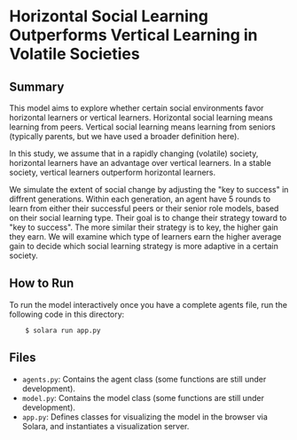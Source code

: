 # Horizontal Social Learning Outperforms Vertical Learning in Volatile Societies

## Summary

This model aims to explore whether certain social environments favor horizontal learners or vertical learners. Horizontal social learning means learning from peers. Vertical social learning means learning from seniors (typically parents, but we have used a broader definition here). 

In this study, we assume that in a rapidly changing (volatile) society, horizontal learners have an advantage over vertical learners. In a stable society, vertical learners outperform horizontal learners. 

We simulate the extent of social change by adjusting the "key to success" in diffrent generations. Within each generation, an agent have 5 rounds to learn from either their successful peers or their senior role models, based on their social learning type. Their goal is to change their strategy toward to "key to success". The more similar their strategy is to key, the higher gain they earn. We will examine which type of learners earn the higher average gain to decide which social learning strategy is more adaptive in a certain society. 

## How to Run

To run the model interactively once you have a complete agents file, run the following code in this directory:

```
    $ solara run app.py
```

## Files

* ``agents.py``: Contains the agent class (some functions are still under development).
* ``model.py``: Contains the model class (some functions are still under development).
* ``app.py``: Defines classes for visualizing the model in the browser via Solara, and instantiates a visualization server.

